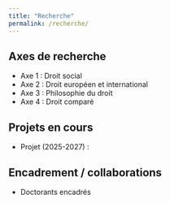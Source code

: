 ```yaml
---
title: "Recherche"
permalink: /recherche/
---
```


## Axes de recherche
- Axe 1 : Droit social
- Axe 2 : Droit européen et international
- Axe 3 : Philosophie du droit
- Axe 4 : Droit comparé

## Projets en cours
- Projet (2025-2027) : 

## Encadrement / collaborations
- Doctorants encadrés
